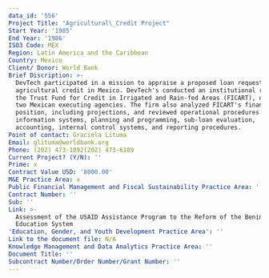 ```yaml
---
data_id: '556'
Project Title: "Agricultural\_Credit Project"
Start Year: '1985'
End Year: '1986'
ISO3 Code: MEX
Region: Latin America and the Caribbean
Country: Mexico
Client/ Donor: World Bank
Brief Discription: >-
  DevTech participated in a mission to appraise a proposed loan request for
  agricultural credit in Mexico. DevTech's conducted an institutional review of
  the Trust Fund for Credit in Irrigated and Rain-fed Areas (FICART), one of the
  two Mexican executing agencies. The firm also analyzed FICART's financial
  position, including projections, and reviewed operational procedures and
  information systems, planning and programming, sub-loan evaluation,
  accounting, internal control systems, and reporting procedures.
Point of contact: Graciela Lituma
Email: glituma@worldbank.org
Phone: (202) 473-1892(202) 473-6189
Current Project? (Y/N): ''
Prime: x
Contract Value USD: '8000.00'
M&E Practice Area: x
Public Financial Management and Fiscal Sustainability Practice Area: ''
Contract Number: ''
Sub: ''
Link: >-
  Assessment of the USAID Assistance Program to the Reform of the Benin Primary
  Education System
'Education, Gender, and Youth Development Practice Area': ''
Link to the document file: N/A
Knowledge Management and Data Analytics Practice Area: ''
Document Title: ''
Subcontract Number/Order Number/Grant Number: ''
---
```

